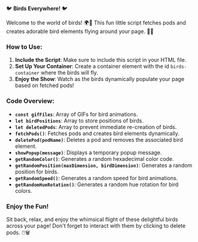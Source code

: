 🐦 **Birds Everywhere!** 🐦

Welcome to the world of birds! 🌍🦜 This fun little script fetches pods and creates adorable bird elements flying around your page. 🚀🎉

### How to Use:
1. **Include the Script**: Make sure to include this script in your HTML file.
2. **Set Up Your Container**: Create a container element with the id `birds-container` where the birds will fly.
3. **Enjoy the Show**: Watch as the birds dynamically populate your page based on fetched pods!

### Code Overview:
- **`const gifFiles`**: Array of GIFs for bird animations.
- **`let birdPositions`**: Array to store positions of birds.
- **`let deletedPods`**: Array to prevent immediate re-creation of birds.
- **`fetchPods()`**: Fetches pods and creates bird elements dynamically.
- **`deletePod(podName)`**: Deletes a pod and removes the associated bird element.
- **`showPopup(message)`**: Displays a temporary popup message.
- **`getRandomColor()`**: Generates a random hexadecimal color code.
- **`getRandomPosition(maxDimension, birdDimension)`**: Generates a random position for birds.
- **`getRandomSpeed()`**: Generates a random speed for bird animations.
- **`getRandomHueRotation()`**: Generates a random hue rotation for bird colors.

### Enjoy the Fun!
Sit back, relax, and enjoy the whimsical flight of these delightful birds across your page! Don't forget to interact with them by clicking to delete pods. 🖱️🗑️
